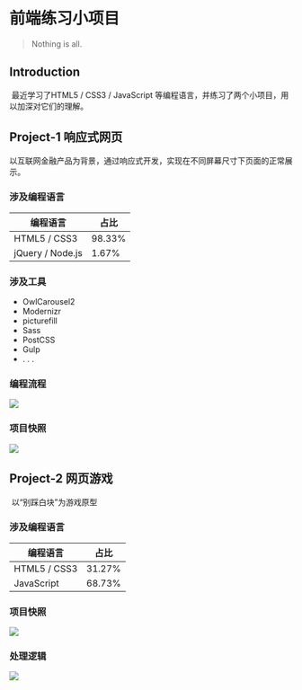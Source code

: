 # 前端练习小项目

> Nothing is all.

## Introduction

​       最近学习了HTML5 / CSS3 / JavaScript 等编程语言，并练习了两个小项目，用以加深对它们的理解。

## Project-1 响应式网页

​       以互联网金融产品为背景，通过响应式开发，实现在不同屏幕尺寸下页面的正常展示。

### 涉及编程语言

| 编程语言         | 占比   |
| ---------------- | ------ |
| HTML5 / CSS3     | 98.33% |
| jQuery / Node.js | 1.67%  |

### 涉及工具

- OwlCarousel2 
- Modernizr
- picturefill 
- Sass 
- PostCSS 
- Gulp
-  . . .

### 编程流程

![](https://gitee.com/iyushan/H5Exercise/raw/master/responsiveWeb/img/flow.PNG)

### 项目快照

![](https://gitee.com/iyushan/H5Exercise/raw/master/responsiveWeb/img/Project-1.png?raw=true)

## Project-2 网页游戏

​		以“别踩白块”为游戏原型

### 涉及编程语言

| 编程语言     | 占比   |
| ------------ | ------ |
| HTML5 / CSS3 | 31.27% |
| JavaScript   | 68.73% |

### 项目快照

![](https://gitee.com/iyushan/H5Exercise/raw/master/whiteVsBlack/img/Project-2-l.PNG?raw=true)

### 处理逻辑

![](https://gitee.com/iyushan/H5Exercise/raw/master/whiteVsBlack/logicDiagram.png?raw=true)